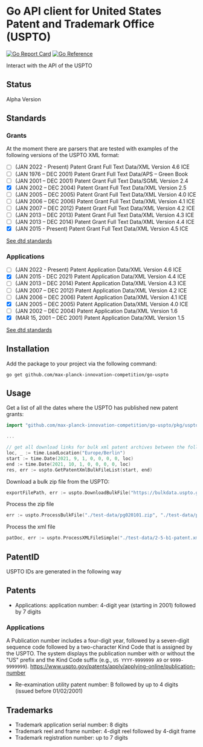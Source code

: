 # Go API client for United States Patent and Trademark Office (USPTO)
[![Go Report Card](https://goreportcard.com/badge/github.com/max-planck-innovation-competition/go-uspto)](https://goreportcard.com/report/github.com/max-planck-innovation-competition/go-uspto)
[![Go Reference](https://pkg.go.dev/badge/github.com/max-planck-innovation-competition/go-uspto.svg)](https://pkg.go.dev/github.com/max-planck-innovation-competition/go-uspto)

Interact with the API of the USPTO

## Status

Alpha Version

## Standards

### Grants

At the moment there are parsers that are tested with examples of the following versions of the USPTO XML format:

- [ ]  (JAN 2022 - Present) Patent Grant Full Text Data/XML Version 4.6 ICE
- [ ] (JAN 1976 – DEC 2001) Patent Grant Full Text Data/APS – Green Book
- [ ] (JAN 2001 – DEC 2001) Patent Grant Full Text Data/SGML Version 2.4
- [x] (JAN 2002 – DEC 2004) Patent Grant Full Text Data/XML Version 2.5
- [ ] (JAN 2005 – DEC 2005) Patent Grant Full Text Data/XML Version 4.0 ICE
- [ ] (JAN 2006 – DEC 2006) Patent Grant Full Text Data/XML Version 4.1 ICE
- [ ] (JAN 2007 – DEC 2012) Patent Grant Full Text Data/XML Version 4.2 ICE
- [ ] (JAN 2013 – DEC 2013) Patent Grant Full Text Data/XML Version 4.3 ICE
- [ ] (JAN 2013 – DEC 2014) Patent Grant Full Text Data/XML Version 4.4 ICE
- [x] (JAN 2015 - Present) Patent Grant Full Text Data/XML Version 4.5 ICE

[See dtd standards](dtds)

### Applications

- [ ] (JAN 2022 - Present) Patent Application Data/XML Version 4.6 ICE
- [x] (JAN 2015 - DEC 2021) Patent Application Data/XML Version 4.4 ICE
- [ ] (JAN 2013 – DEC 2014) Patent Application Data/XML Version 4.3 ICE
- [ ] (JAN 2007 – DEC 2012) Patent Application Data/XML Version 4.2 ICE
- [ ] (JAN 2006 – DEC 2006) Patent Application Data/XML Version 4.1 ICE 
- [x] (JAN 2005 – DEC 2005) Patent Application Data/XML Version 4.0 ICE
- [ ] (JAN 2002 – DEC 2004) Patent Application Data/XML Version 1.6  
- [x] (MAR 15, 2001 – DEC 2001) Patent Application Data/XML Version 1.5

[See dtd standards](dtds)

## Installation

Add the package to your project via the following command:

```shell
go get github.com/max-planck-innovation-competition/go-uspto
```

## Usage

Get a list of all the dates where the USPTO has published new patent grants:
```go
import "github.com/max-planck-innovation-competition/go-uspto/pkg/uspto"

...

// get all download links for bulk xml patent archives between the following dates
loc, _ := time.LoadLocation("Europe/Berlin")
start := time.Date(2021, 9, 1, 0, 0, 0, 0, loc)
end := time.Date(2021, 10, 1, 0, 0, 0, 0, loc)
res, err := uspto.GetPatentXmlBulkFileList(start, end)
```

Download a bulk zip file from the USPTO:
```go
exportFilePath, err := uspto.DownloadBulkFile("https://bulkdata.uspto.gov/data/patent/grant/redbook/fulltext/2021/ipg210907.zip", "./test-data")
```

Process the zip file
```go
err := uspto.ProcessBulkFile("./test-data/pg020101.zip", "./test-data/pg020101/xml")
```

Process the xml file
```go
patDoc, err := uspto.ProcessXMLFileSimple("./test-data/2-5-b1-patent.xml")
```

## PatentID

USPTO IDs are generated in the following way

## Patents
* Applications: application number: 4-digit year (starting in 2001) followed by 7 digits

### Applications
A Publication number includes a four-digit year, followed by a seven-digit sequence code 
followed by a two-character Kind Code that is assigned by the USPTO. 
The system displays the publication number with or without the "US" prefix and the Kind Code suffix 
(e.g., `US YYYY-9999999 A9` or `9999-9999999`).
https://www.uspto.gov/patents/apply/applying-online/publication-number

* Re-examination utility patent number: B followed by up to 4 digits (issued before 01/02/2001)

## Trademarks
* Trademark application serial number: 8 digits
* Trademark reel and frame number: 4-digit reel followed by 4-digit frame
* Trademark registration number: up to 7 digits
